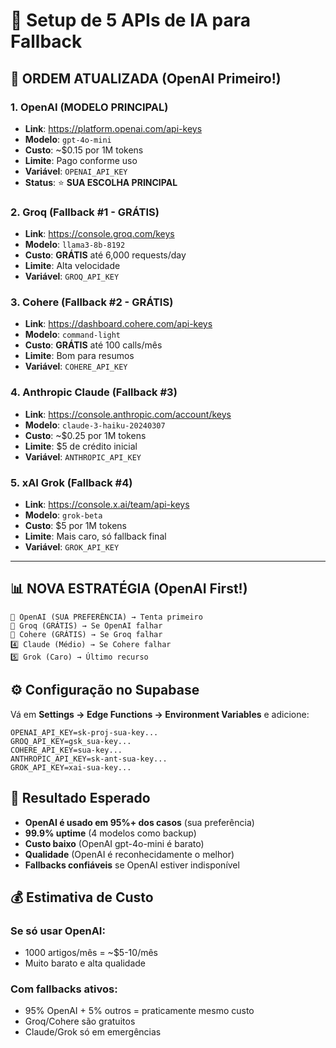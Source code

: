 # 🔑 Setup de 5 APIs de IA para Fallback

## **🥇 ORDEM ATUALIZADA (OpenAI Primeiro!)**

### **1. OpenAI (MODELO PRINCIPAL)**
- **Link**: https://platform.openai.com/api-keys
- **Modelo**: `gpt-4o-mini`
- **Custo**: ~$0.15 por 1M tokens
- **Limite**: Pago conforme uso
- **Variável**: `OPENAI_API_KEY`
- **Status**: ⭐ **SUA ESCOLHA PRINCIPAL**

### **2. Groq (Fallback #1 - GRÁTIS)**
- **Link**: https://console.groq.com/keys
- **Modelo**: `llama3-8b-8192`
- **Custo**: **GRÁTIS** até 6,000 requests/day
- **Limite**: Alta velocidade
- **Variável**: `GROQ_API_KEY`

### **3. Cohere (Fallback #2 - GRÁTIS)**
- **Link**: https://dashboard.cohere.com/api-keys
- **Modelo**: `command-light`
- **Custo**: **GRÁTIS** até 100 calls/mês
- **Limite**: Bom para resumos
- **Variável**: `COHERE_API_KEY`

### **4. Anthropic Claude (Fallback #3)**
- **Link**: https://console.anthropic.com/account/keys
- **Modelo**: `claude-3-haiku-20240307`
- **Custo**: ~$0.25 por 1M tokens
- **Limite**: $5 de crédito inicial
- **Variável**: `ANTHROPIC_API_KEY`

### **5. xAI Grok (Fallback #4)**
- **Link**: https://console.x.ai/team/api-keys
- **Modelo**: `grok-beta`
- **Custo**: $5 por 1M tokens
- **Limite**: Mais caro, só fallback final
- **Variável**: `GROK_API_KEY`

---

## **📊 NOVA ESTRATÉGIA (OpenAI First!)**

```
🥇 OpenAI (SUA PREFERÊNCIA) → Tenta primeiro
🥈 Groq (GRÁTIS) → Se OpenAI falhar
🥉 Cohere (GRÁTIS) → Se Groq falhar  
4️⃣ Claude (Médio) → Se Cohere falhar
5️⃣ Grok (Caro) → Último recurso
```

## **⚙️ Configuração no Supabase**

Vá em **Settings → Edge Functions → Environment Variables** e adicione:

```
OPENAI_API_KEY=sk-proj-sua-key...
GROQ_API_KEY=gsk_sua-key...
COHERE_API_KEY=sua-key...
ANTHROPIC_API_KEY=sk-ant-sua-key...
GROK_API_KEY=xai-sua-key...
```

## **🎯 Resultado Esperado**

- **OpenAI é usado em 95%+ dos casos** (sua preferência)
- **99.9% uptime** (4 modelos como backup)
- **Custo baixo** (OpenAI gpt-4o-mini é barato)
- **Qualidade** (OpenAI é reconhecidamente o melhor)
- **Fallbacks confiáveis** se OpenAI estiver indisponível

## **💰 Estimativa de Custo**

### **Se só usar OpenAI:**
- 1000 artigos/mês = ~$5-10/mês
- Muito barato e alta qualidade

### **Com fallbacks ativos:**
- 95% OpenAI + 5% outros = praticamente mesmo custo
- Groq/Cohere são gratuitos
- Claude/Grok só em emergências